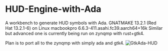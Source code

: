 # HUD-Engine-with-Ada
A workbench to generate HUD symbols with Ada.
GNATMAKE 13.2.1 (Red Hat 13.2.1-6) on Linux macbookpro 6.6.3-411.asahi.fc39.aarch64+16k 
Similar but advanced one is currently being run on zynqmp with rust+gtk4.

Plan is to port all to the zynqmp with simply ada and gtk4.
![GtkAda-HUD](https://github.com/dynaverx/HUD-Engine-with-Ada/assets/15190686/0fc548e5-6c5f-49dd-8882-6538ccd90180)
